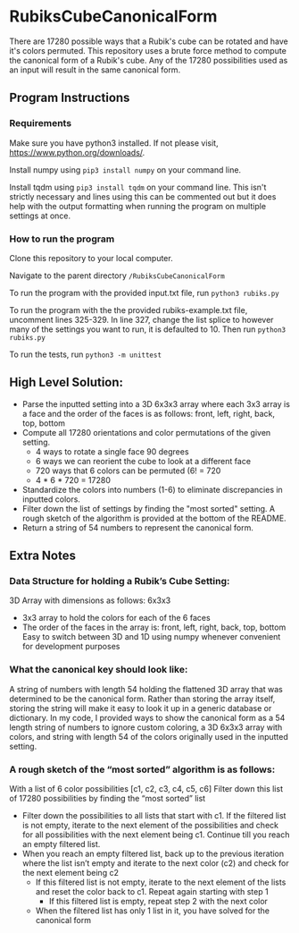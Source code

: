 # RubiksCubeCanonicalForm

There are 17280 possible ways that a Rubik's cube can be rotated and have it's colors permuted. 
This repository uses a brute force method to compute the canonical form of a Rubik's cube.
Any of the 17280 possibilities used as an input will result in the same canonical form.

## Program Instructions

### Requirements 
Make sure you have python3 installed. If not please visit, https://www.python.org/downloads/.

Install numpy using `pip3 install numpy` on your command line.

Install tqdm using `pip3 install tqdm` on your command line. This isn't strictly necessary and lines using this can be commented out but it does help with the output formatting when running the program on multiple settings at once.


### How to run the program

Clone this repository to your local computer.

Navigate to the parent directory `/RubiksCubeCanonicalForm`

To run the program with the provided input.txt file, run `python3 rubiks.py`

To run the program with the the provided rubiks-example.txt file, uncomment lines 325-329. In line 327, change the list splice to however many of the settings you want to run, it is defaulted to 10. Then run `python3 rubiks.py`

To run the tests, run `python3 -m unittest`

## High Level Solution:
- Parse the inputted setting into a 3D 6x3x3 array where each 3x3 array is a face and the order of the faces is as follows: front, left, right, back, top, bottom
- Compute all 17280 orientations and color permutations of the given setting.
  - 4 ways to rotate a single face 90 degrees
  - 6 ways we can reorient the cube to look at a different face
  - 720 ways that 6 colors can be permuted (6! = 720
  - 4 * 6 * 720 = 17280
- Standardize the colors into numbers (1-6) to eliminate discrepancies in inputted colors.
- Filter down the list of settings by finding the "most sorted" setting. A rough sketch of the algorithm is provided at the bottom of the README.
- Return a string of 54 numbers to represent the canonical form.



## Extra Notes
### Data Structure for holding a Rubik’s Cube Setting:
3D Array with dimensions as follows: 6x3x3
- 3x3 array to hold the colors for each of the 6 faces
- The order of the faces in the array is: front, left, right, back, top, bottom
Easy to switch between 3D and 1D using numpy whenever convenient for development purposes

### What the canonical key should look like:
A string of numbers with length 54 holding the flattened 3D array that was determined to be the canonical form. 
Rather than storing the array itself, storing the string will make it easy to look it up in a generic database or dictionary. 
In my code, I provided ways to show the canonical form as a 54 length string of numbers to ignore custom coloring, a 3D 6x3x3 array with colors, and string with length 54 of the colors originally used in the inputted setting.


### A rough sketch of the “most sorted” algorithm is as follows:
With a list of 6 color possibilities [c1, c2, c3, c4, c5, c6]
Filter down this list of 17280 possibilities by finding the “most sorted” list
  * Filter down the possibilities to all lists that start with c1. If the filtered list is not empty, iterate to the next element of the possibilities and check for all possibilities with the next element being c1. Continue till you reach an empty filtered list.
  * When you reach an empty filtered list, back up to the previous iteration where the list isn’t empty and iterate to the next color (c2) and check for the next element being c2
    * If this filtered list is not empty, iterate to the next element of the lists and reset the color back to c1. Repeat again starting with step 1
      * If this filtered list is empty, repeat step 2 with the next color
    * When the filtered list has only 1 list in it, you have solved for the canonical form
